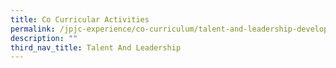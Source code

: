 ```yaml
---
title: Co Curricular Activities
permalink: /jpjc-experience/co-curriculum/talent-and-leadership-development-programme/cca/
description: ""
third_nav_title: Talent And Leadership
---
```



